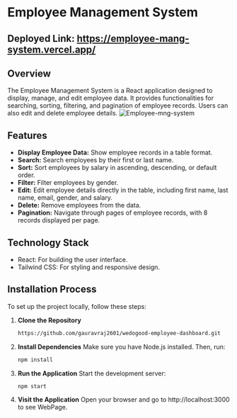 # Employee Management System
## Deployed Link: https://employee-mang-system.vercel.app/

## Overview
The Employee Management System is a React application designed to display, manage, and edit employee data. It provides functionalities for searching, sorting, filtering, and pagination of employee records. Users can also edit and delete employee details.
![Employee-mng-system](https://github.com/user-attachments/assets/c0a6f849-8d55-4ed5-bc4d-ea09e231f37f)

## Features

- **Display Employee Data:** Show employee records in a table format.
- **Search:** Search employees by their first or last name.
- **Sort:** Sort employees by salary in ascending, descending, or default order.
- **Filter:** Filter employees by gender.
- **Edit:** Edit employee details directly in the table, including first name, last name, email, gender, and salary.
- **Delete:** Remove employees from the data.
- **Pagination:** Navigate through pages of employee records, with 8 records displayed per page.


## Technology Stack
- React: For building the user interface.
- Tailwind CSS: For styling and responsive design.
## Installation Process
To set up the project locally, follow these steps:

1. **Clone the Repository**
   ```bash
   https://github.com/gauravraj2601/wedogood-employee-dashboard.git
   
2. **Install Dependencies**
   Make sure you have Node.js installed. Then, run:
   ```bash
   npm install
3. **Run the Application**
   Start the development server:
   ```
   npm start
4. **Visit the Application**
   Open your browser and go to http://localhost:3000 to see WebPage.
   
